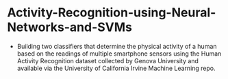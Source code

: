 # Activity-Recognition-using-Neural-Networks-and-SVMs

- Building two classifiers that determine the physical activity of a human based on the readings of multiple smartphone sensors using the Human Activity Recognition dataset collected by Genova University and available via the University of California Irvine Machine Learning repo.
